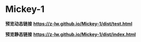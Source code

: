 # Mickey-1
**预览动态链接**
**https://z-lw.github.io/Mickey-1/dist/test.html**



**预览静态链接**
**https://z-lw.github.io/Mickey-1/dist/index.html**

